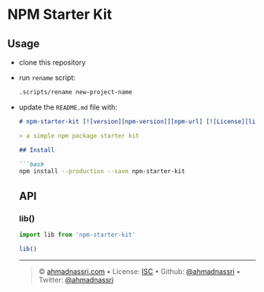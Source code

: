 # NPM Starter Kit

## Usage

- clone this repository
- run `rename` script:

  ```bash
  .scripts/rename new-project-name
  ```
- update the `README.md` file with:

  ```markdown
  # npm-starter-kit [![version][npm-version]][npm-url] [![License][license-image]][license-url] [![Build Status][travis-image]][travis-url] [![Downloads][npm-downloads]][npm-url] [![Coverage Status][codeclimate-coverage]][codeclimate-url]

  > a simple npm package starter kit

  ## Install

  ```bash
  npm install --production --save npm-starter-kit
  ```

  ## API

  ### lib()

  ```js
  import lib from 'npm-starter-kit'

  lib()
  ```

  ---
  > :copyright: [ahmadnassri.com](https://www.ahmadnassri.com) &bull; 
  > License: [ISC][license-url] &bull; 
  > Github: [@ahmadnassri](https://github.com/ahmadnassri) &bull; 
  > Twitter: [@ahmadnassri](https://twitter.com/ahmadnassri)

  [license-url]: http://choosealicense.com/licenses/isc/
  [license-image]: https://img.shields.io/github/license/ahmadnassri/npm-starter-kit.svg?style=flat-square

  [travis-url]: https://travis-ci.org/ahmadnassri/npm-starter-kit
  [travis-image]: https://img.shields.io/travis/ahmadnassri/npm-starter-kit.svg?style=flat-square

  [npm-url]: https://www.npmjs.com/package/npm-starter-kit
  [npm-version]: https://img.shields.io/npm/v/npm-starter-kit.svg?style=flat-square
  [npm-downloads]: https://img.shields.io/npm/dm/npm-starter-kit.svg?style=flat-square

  [codeclimate-url]: https://codeclimate.com/github/ahmadnassri/npm-starter-kit
  [codeclimate-coverage]: https://api.codeclimate.com/v1/badges/828a92fb29ebd63ab9f2/test_coverage 
  ```
